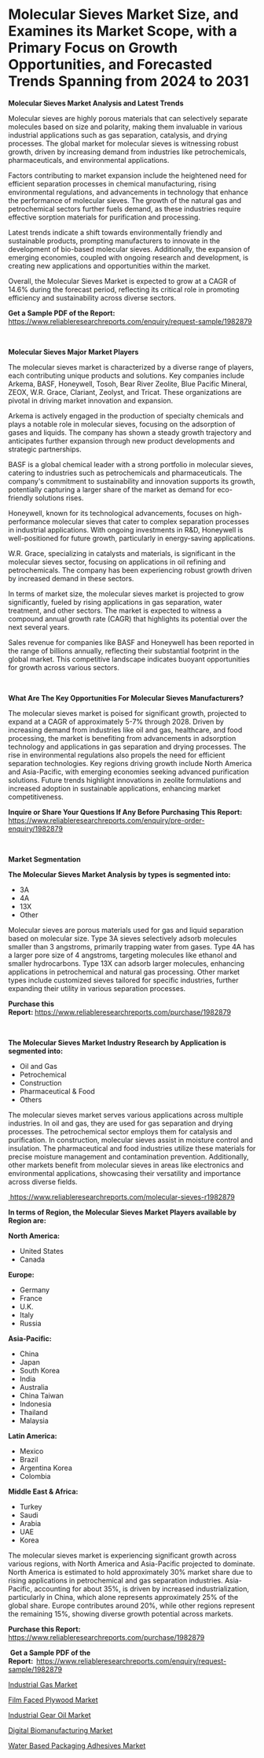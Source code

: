 <p><h1>Molecular Sieves Market Size, and Examines its Market Scope, with a Primary Focus on Growth Opportunities, and Forecasted Trends Spanning from 2024 to 2031</h1></p><p><strong>Molecular Sieves Market Analysis and Latest Trends</strong></p>
<p><p>Molecular sieves are highly porous materials that can selectively separate molecules based on size and polarity, making them invaluable in various industrial applications such as gas separation, catalysis, and drying processes. The global market for molecular sieves is witnessing robust growth, driven by increasing demand from industries like petrochemicals, pharmaceuticals, and environmental applications.</p><p>Factors contributing to market expansion include the heightened need for efficient separation processes in chemical manufacturing, rising environmental regulations, and advancements in technology that enhance the performance of molecular sieves. The growth of the natural gas and petrochemical sectors further fuels demand, as these industries require effective sorption materials for purification and processing.</p><p>Latest trends indicate a shift towards environmentally friendly and sustainable products, prompting manufacturers to innovate in the development of bio-based molecular sieves. Additionally, the expansion of emerging economies, coupled with ongoing research and development, is creating new applications and opportunities within the market.</p><p>Overall, the Molecular Sieves Market is expected to grow at a CAGR of 14.6% during the forecast period, reflecting its critical role in promoting efficiency and sustainability across diverse sectors.</p></p>
<p><strong>Get a Sample PDF of the Report:&nbsp;</strong> <a href="https://www.reliableresearchreports.com/enquiry/request-sample/1982879?utm_campaign=8&utm_medium=2&utm_source=Github&utm_content=ia&utm_term=15112024&utm_id=molecular-sieves">https://www.reliableresearchreports.com/enquiry/request-sample/1982879</a></p>
<p>&nbsp;</p>
<p><strong>Molecular Sieves Major Market Players</strong></p>
<p><p>The molecular sieves market is characterized by a diverse range of players, each contributing unique products and solutions. Key companies include Arkema, BASF, Honeywell, Tosoh, Bear River Zeolite, Blue Pacific Mineral, ZEOX, W.R. Grace, Clariant, Zeolyst, and Tricat. These organizations are pivotal in driving market innovation and expansion.</p><p>Arkema is actively engaged in the production of specialty chemicals and plays a notable role in molecular sieves, focusing on the adsorption of gases and liquids. The company has shown a steady growth trajectory and anticipates further expansion through new product developments and strategic partnerships.</p><p>BASF is a global chemical leader with a strong portfolio in molecular sieves, catering to industries such as petrochemicals and pharmaceuticals. The company's commitment to sustainability and innovation supports its growth, potentially capturing a larger share of the market as demand for eco-friendly solutions rises.</p><p>Honeywell, known for its technological advancements, focuses on high-performance molecular sieves that cater to complex separation processes in industrial applications. With ongoing investments in R&D, Honeywell is well-positioned for future growth, particularly in energy-saving applications.</p><p>W.R. Grace, specializing in catalysts and materials, is significant in the molecular sieves sector, focusing on applications in oil refining and petrochemicals. The company has been experiencing robust growth driven by increased demand in these sectors.</p><p>In terms of market size, the molecular sieves market is projected to grow significantly, fueled by rising applications in gas separation, water treatment, and other sectors. The market is expected to witness a compound annual growth rate (CAGR) that highlights its potential over the next several years.</p><p>Sales revenue for companies like BASF and Honeywell has been reported in the range of billions annually, reflecting their substantial footprint in the global market. This competitive landscape indicates buoyant opportunities for growth across various sectors.</p></p>
<p>&nbsp;</p>
<p><strong>What Are The Key Opportunities For Molecular Sieves Manufacturers?</strong></p>
<p><p>The molecular sieves market is poised for significant growth, projected to expand at a CAGR of approximately 5-7% through 2028. Driven by increasing demand from industries like oil and gas, healthcare, and food processing, the market is benefiting from advancements in adsorption technology and applications in gas separation and drying processes. The rise in environmental regulations also propels the need for efficient separation technologies. Key regions driving growth include North America and Asia-Pacific, with emerging economies seeking advanced purification solutions. Future trends highlight innovations in zeolite formulations and increased adoption in sustainable applications, enhancing market competitiveness.</p></p>
<p><strong>Inquire or Share Your Questions If Any Before Purchasing This Report:</strong> <a href="https://www.reliableresearchreports.com/enquiry/pre-order-enquiry/1982879?utm_campaign=8&utm_medium=2&utm_source=Github&utm_content=ia&utm_term=15112024&utm_id=molecular-sieves">https://www.reliableresearchreports.com/enquiry/pre-order-enquiry/1982879</a></p>
<p>&nbsp;</p>
<p><strong>Market Segmentation</strong></p>
<p><strong>The Molecular Sieves Market Analysis by types is segmented into:</strong></p>
<p><ul><li>3A</li><li>4A</li><li>13X</li><li>Other</li></ul></p>
<p><p>Molecular sieves are porous materials used for gas and liquid separation based on molecular size. Type 3A sieves selectively adsorb molecules smaller than 3 angstroms, primarily trapping water from gases. Type 4A has a larger pore size of 4 angstroms, targeting molecules like ethanol and smaller hydrocarbons. Type 13X can adsorb larger molecules, enhancing applications in petrochemical and natural gas processing. Other market types include customized sieves tailored for specific industries, further expanding their utility in various separation processes.</p></p>
<p><strong>Purchase this Report:&nbsp;</strong><a href="https://www.reliableresearchreports.com/purchase/1982879?utm_campaign=8&utm_medium=2&utm_source=Github&utm_content=ia&utm_term=15112024&utm_id=molecular-sieves">https://www.reliableresearchreports.com/purchase/1982879</a></p>
<p>&nbsp;</p>
<p><strong>The Molecular Sieves Market Industry Research by Application is segmented into:</strong></p>
<p><ul><li>Oil and Gas</li><li>Petrochemical</li><li>Construction</li><li>Pharmaceutical & Food</li><li>Others</li></ul></p>
<p><p>The molecular sieves market serves various applications across multiple industries. In oil and gas, they are used for gas separation and drying processes. The petrochemical sector employs them for catalysis and purification. In construction, molecular sieves assist in moisture control and insulation. The pharmaceutical and food industries utilize these materials for precise moisture management and contamination prevention. Additionally, other markets benefit from molecular sieves in areas like electronics and environmental applications, showcasing their versatility and importance across diverse fields.</p></p>
<p><a href="https://www.reliableresearchreports.com/molecular-sieves-r1982879?utm_campaign=8&utm_medium=2&utm_source=Github&utm_content=ia&utm_term=15112024&utm_id=molecular-sieves">&nbsp;https://www.reliableresearchreports.com/molecular-sieves-r1982879</a></p>
<p><strong>In terms of Region, the Molecular Sieves Market Players available by Region are:</strong></p>
<p>
    <p> <strong> North America: </strong>
        <ul>
            <li>United States</li>
            <li>Canada</li>
        </ul>
        </p> 
    <p> <strong> Europe: </strong>
        <ul>
            <li>Germany</li>
            <li>France</li>
            <li>U.K.</li>
            <li>Italy</li>
            <li>Russia</li>
        </ul>
        </p> 
    <p> <strong> Asia-Pacific: </strong>
        <ul>
            <li>China</li>
            <li>Japan</li>
            <li>South Korea</li>
            <li>India</li>
            <li>Australia</li>
            <li>China Taiwan</li>
            <li>Indonesia</li>
            <li>Thailand</li>
            <li>Malaysia</li>
        </ul>
        </p> 
    <p> <strong> Latin America: </strong>
        <ul>
            <li>Mexico</li>
            <li>Brazil</li>
            <li>Argentina Korea</li>
            <li>Colombia</li>
        </ul>
        </p> 
    <p> <strong> Middle East & Africa: </strong>
        <ul>
            <li>Turkey</li>
            <li>Saudi</li>
            <li>Arabia</li>
            <li>UAE</li>
            <li>Korea</li>
        </ul>
    </p>
    </p>
<p><p>The molecular sieves market is experiencing significant growth across various regions, with North America and Asia-Pacific projected to dominate. North America is estimated to hold approximately 30% market share due to rising applications in petrochemical and gas separation industries. Asia-Pacific, accounting for about 35%, is driven by increased industrialization, particularly in China, which alone represents approximately 25% of the global share. Europe contributes around 20%, while other regions represent the remaining 15%, showing diverse growth potential across markets.</p></p>
<p><strong>Purchase this Report: </strong><a href="https://www.reliableresearchreports.com/purchase/1982879?utm_campaign=8&utm_medium=2&utm_source=Github&utm_content=ia&utm_term=15112024&utm_id=molecular-sieves">https://www.reliableresearchreports.com/purchase/1982879</a></p>
<p>&nbsp;<strong>Get a Sample PDF of the Report:&nbsp;&nbsp;</strong><a href="https://www.reliableresearchreports.com/enquiry/request-sample/1982879?utm_campaign=8&utm_medium=2&utm_source=Github&utm_content=ia&utm_term=15112024&utm_id=molecular-sieves">https://www.reliableresearchreports.com/enquiry/request-sample/1982879</a></p>
<p><strong></strong></p>
<p><p><a href="https://github.com/AfsanaMia652/Market-Research-Report-List-1/blob/main/industrial-gas-market.md?utm_campaign=8&utm_medium=2&utm_source=Github&utm_content=ia&utm_term=15112024&utm_id=molecular-sieves">Industrial Gas Market</a></p><p><a href="https://www.linkedin.com/pulse/global-perspectives-film-faced-plywood-market-trends-challenges-0b0of?utm_campaign=8&utm_medium=2&utm_source=Github&utm_content=ia&utm_term=15112024&utm_id=molecular-sieves">Film Faced Plywood Market</a></p><p><a href="https://github.com/AshikRahman665/Market-Research-Report-List-1/blob/main/industrial-gear-oil-market.md?utm_campaign=8&utm_medium=2&utm_source=Github&utm_content=ia&utm_term=15112024&utm_id=molecular-sieves">Industrial Gear Oil Market</a></p><p><a href="https://issuu.com/reportprime-2/docs/digital-biomanufacturing-market-siz_c5eedf65fdf5ce?utm_campaign=8&utm_medium=2&utm_source=Github&utm_content=ia&utm_term=15112024&utm_id=molecular-sieves">Digital Biomanufacturing Market</a></p><p><a href="https://www.linkedin.com/pulse/surfing-water-based-packaging-adhesives-wave-riding-market-currents-hvzef?utm_campaign=8&utm_medium=2&utm_source=Github&utm_content=ia&utm_term=15112024&utm_id=molecular-sieves">Water Based Packaging Adhesives Market</a></p></p>